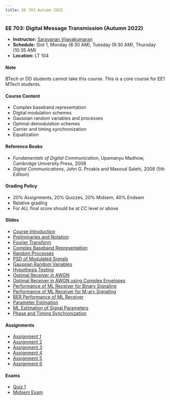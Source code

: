 ```yaml
---
title: EE 703 Autumn 2022
---
```



### EE 703: Digital Message Transmission (Autumn 2022)
  - **Instructor:** [Saravanan Vijayakumaran](http://www.ee.iitb.ac.in/~sarva)
  - **Schedule:** Slot 1, Monday (8:30 AM), Tuesday (9:30 AM), Thursday (10:35 AM)
  - **Location:** LT 104

#### Note

BTech or DD students cannot take this course. This is a core course for EE1 MTech students.

#### Course Content

  - Complex baseband representation
  - Digital modulation schemes
  - Gaussian random variables and processes
  - Optimal demodulation schemes
  - Carrier and timing synchronization
  - Equalization


#### Reference Books

  - *Fundamentals of Digital Communication*, Upamanyu Madhow, Cambridge University Press, 2008
  - *Digital Communications*, John G. Proakis and Masoud Salehi, 2008 (5th Edition)

#### Grading Policy
  - 20% Assignments, 20% Quizzes, 20% Midsem, 40% Endsem
  - Relative grading
  - For AU, final score should be at CC level or above

#### Slides
  - [Course Introduction](/courses/EE703/2022/slides/Outline.pdf)
  - [Preliminaries and Notation](/courses/EE703/2022/slides/Preliminaries.pdf)
  - [Fourier Transform](/courses/EE703/2022/slides/FourierTransform.pdf)
  - [Complex Baseband Representation](/courses/EE703/2022/slides/ComplexBaseband.pdf)
  - [Random Processes](/courses/EE703/2022/slides/RandomProcesses.pdf)
  - [PSD of Modulated Signals](/courses/EE703/2022/slides/PSDofModulatedSignals.pdf)
  - [Gaussian Random Variables](/courses/EE703/2022/slides/GaussianRV.pdf)
  - [Hypothesis Testing](/courses/EE703/2022/slides/HypothesisTesting.pdf)
  - [Optimal Receiver in AWGN](/courses/EE703/2022/slides/OptimalReceiverInAWGN.pdf)
  - [Optimal Receiver in AWGN using Complex Envelopes](/courses/EE703/2022/slides/OptimalReceiverInAWGNComplex.pdf)
  - [Performance of ML Receiver for Binary Signaling](/courses/EE703/2022/slides/PerfMLBinarySignaling.pdf)
  - [Performance of ML Receiver for M-ary Signaling](/courses/EE703/2022/slides/PerfMLMarySignaling.pdf)
  - [BER Performance of ML Receiver](/courses/EE703/2022/slides/BERPerfOfML.pdf)
  - [Parameter Estimation](/courses/EE703/2022/slides/ParameterEstimation.pdf)
  - [ML Estimation of Signal Parameters](/courses/EE703/2022/slides/MLEstimationOfSignalParameters.pdf)
  - [Phase and Timing Synchronization](/courses/EE703/2022/slides/PhaseAndTimingSynchronization.pdf)

#### Assignments
  - [Assignment 1](/courses/EE703/2022/assignments/assignment1.pdf)
  - [Assignment 2](/courses/EE703/2022/assignments/assignment2.pdf)
  - [Assignment 3](/courses/EE703/2022/assignments/assignment3.pdf)
  - [Assignment 4](/courses/EE703/2022/assignments/assignment4.pdf)
  - [Assignment 5](/courses/EE703/2022/assignments/assignment5.pdf)
  - [Assignment 6](/courses/EE703/2022/assignments/assignment6.pdf)

#### Exams
  - [Quiz 1](/courses/EE703/2022/exams/quiz1.pdf)
  - [Midsem Exam](/courses/EE703/2022/exams/midsem.pdf)